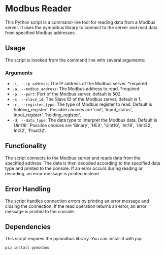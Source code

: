 # Modbus Reader

This Python script is a command-line tool for reading data from a Modbus server. It uses the pymodbus library to connect to the server and read data from specified Modbus addresses.

## Usage

The script is invoked from the command line with several arguments:

### Arguments
- `-i, --ip_address`: The IP address of the Modbus server. *required
- `-a, --modbus_address`: The Modbus address to read. *required
- `-p, --port`:  Port of the Modbus server, default is 502.
- `-s, --slave_id`: The Slave ID of the Modbus server, default is 1.
- `-r, --register_type`: The type of Modbus register to read. Default is 'holding_register'. Possible choices are 'coil', 'input_status', 'input_register', 'holding_register'.
- `-d, --data_type`: The data type to interpret the Modbus data. Default is 'Uint16'. Possible choices are 'Binary', 'HEX', 'Uint16', 'Int16', 'Uint32', 'Int32', 'Float32'.

## Functionality

The script connects to the Modbus server and reads data from the specified address. The data is then decoded according to the specified data type and printed to the console. If an error occurs during reading or decoding, an error message is printed instead.

## Error Handling

The script handles connection errors by printing an error message and closing the connection. If the read operation returns an error, an error message is printed to the console.

## Dependencies

This script requires the pymodbus library. You can install it with pip:

```pip install pymodbus```